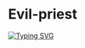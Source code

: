 # Evil-priest 
 
 
 
[![Typing SVG](https://readme-typing-svg.herokuapp.com?font=Bomber+Escort&color=F70000&size=23&lines=HAI+GUYS,+WELCOME+TO+MY+PROFILE)](https://bit.ly/3lC8I7t)

